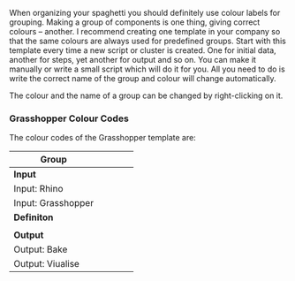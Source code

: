 When organizing your spaghetti you should definitely use colour labels for grouping. Making a group of components is one thing, giving correct colours – another. I recommend creating one template in your company so that the same colours are always used for predefined groups. Start with this template every time a new script or cluster is created. One for initial data, another for steps, yet another for output and so on. You can make it manually or write a small script which will do it for you. All you need to do is write the correct name of the group and colour will change automatically.




The colour and the name of a group can be changed by right-clicking on it.


### Grasshopper Colour Codes

The colour codes of the Grasshopper template are:


|Group              |   |   |   |   |
|-------------------|---|---|---|---|
|**Input**          |   |   |   |   |
|Input: Rhino       |   |   |   |   |
|Input: Grasshopper |   |   |   |   |
|**Definiton**      |   |   |   |   |
|                   |   |   |   |   |
|**Output**         |   |   |   |   |
|Output: Bake       |   |   |   |   |
|Output: Viualise   |   |   |   |   |




